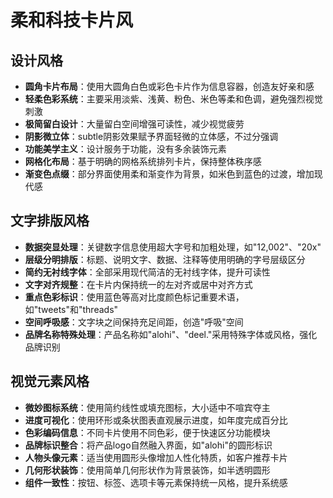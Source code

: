 # 柔和科技卡片风

## 设计风格

- **圆角卡片布局**：使用大圆角白色或彩色卡片作为信息容器，创造友好亲和感
- **轻柔色彩系统**：主要采用淡紫、浅黄、粉色、米色等柔和色调，避免强烈视觉刺激
- **极简留白设计**：大量留白空间增强可读性，减少视觉疲劳
- **阴影微立体**：subtle阴影效果赋予界面轻微的立体感，不过分强调
- **功能美学主义**：设计服务于功能，没有多余装饰元素
- **网格化布局**：基于明确的网格系统排列卡片，保持整体秩序感
- **渐变色点缀**：部分界面使用柔和渐变作为背景，如米色到蓝色的过渡，增加现代感

## 文字排版风格

- **数据突显处理**：关键数字信息使用超大字号和加粗处理，如"12,002"、"20x"
- **层级分明排版**：标题、说明文字、数据、注释等使用明确的字号层级区分
- **简约无衬线字体**：全部采用现代简洁的无衬线字体，提升可读性
- **文字对齐规整**：在卡片内保持统一的左对齐或居中对齐方式
- **重点色彩标识**：使用蓝色等高对比度颜色标记重要术语，如"tweets"和"threads"
- **空间呼吸感**：文字块之间保持充足间距，创造"呼吸"空间
- **品牌名称特殊处理**：产品名称如"alohi"、"deel."采用特殊字体或风格，强化品牌识别

## 视觉元素风格

- **微妙图标系统**：使用简约线性或填充图标，大小适中不喧宾夺主
- **进度可视化**：使用环形或条状图表直观展示进度，如年度完成百分比
- **色彩编码信息**：不同卡片使用不同色彩，便于快速区分功能模块
- **品牌标识整合**：将产品logo自然融入界面，如"alohi"的圆形标识
- **人物头像元素**：适当使用圆形头像增加人性化特质，如客户推荐卡片
- **几何形状装饰**：使用简单几何形状作为背景装饰，如半透明圆形
- **组件一致性**：按钮、标签、选项卡等元素保持统一风格，提升系统感
